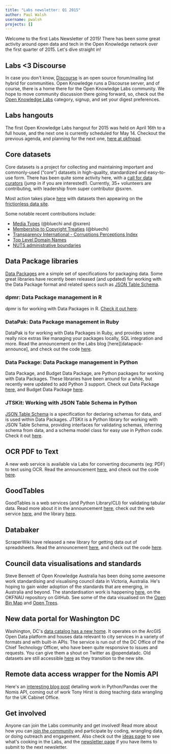 ```yaml
---
title: "Labs newsletter: Q1 2015"
author: Paul Walsh
username: pwalsh
projects: []
---
```


Welcome to the first Labs Newsletter of 2015! There has been some great activity around open data and tech in the Open Knowledge network over the first quarter of 2015. Let's dive straight in!

## Labs <3 Discourse

In case you don't know, [Discourse][discourse] is an open source forum/mailing list hybrid for communities. Open Knowledge runs a Discourse server, and of course, there is a home there for the Open Knowledge Labs community. We hope to move community discussion there going forward, so, check out the [Open Knowledge Labs][labs-discussion] category, signup, and set your digest preferences.


## Labs hangouts

The first Open Knowledge Labs hangout for 2015 was held on April 16th to a full house, and the next one is currently scheduled for May 14. Checkout the previous agenda, and planning for the next one, [here at okfnpad][labs-pad].


## Core datasets

Core datasets is a project for collecting and maintaining important and commonly-used (“core”) datasets in high-quality, standardized and easy-to-use form. There has been quite some activity here, with a [call for data curators][core-datasets] (jump in if you are interested!). Currently, 35+ volunteers are contributing, with leadership from super contributor @sxren.

Most action takes place [here][core-issues] with datasets then appearing on the [frictionless data site][core-published].

Some notable recent contributions include:

* [Media Types][core-one] (@bluechi and @sxren)
* [Membership to Copyright Treaties][core-two] (@bluechi)
* [Transparency International - Corruptions Perceptions Index][corruption]
* [Top Level Domain Names][tlds]
* [NUTS administrative boundaries][nuts]

## Data Package libraries

[Data Packages][datapackage] are a simple set of specifications for packaging data. Some great libraries have recently been released (and updated) for working with the Data Package format and related specs such as [JSON Table Schema][jsontableschema].

### dpmr: Data Package management in R

dpmr is for working with Data Packages in R. [Check it out here][dpmr].

### DataPak: Data Package management in Ruby

DataPak is for working with Data Packages in Ruby, and provides some really nice extras like managing your packages locally, SQL integration and more. Read the announcement on the Labs blog [here][datapack-announce], and check out the code [here][datapak].

### Data Package: Data Package management in Python

Data Package, and Budget Data Package, are Python packages for working with Data Packages. These libraries have been around for a while, but recently were updated to add Python 3 support. Check out Data Package [here][dp], and Budget Data Package [here][bdp].

### JTSKit: Working with JSON Table Schema in Python

[JSON Table Schema][jsontableschema] is a specification for declaring schemas for data, and is used within Data Packages. JTSKit is a Python library for working with JSON Table Schema, providing interfaces for validating schemas, inferring schema from data, and a schema model class for easy use in Python code. Check it out [here][jtskit].

## OCR PDF to Text

A new web service is available via Labs for converting documents (eg: PDF) to text using OCR. Read the announcement [here][ocr-announce], and check out the code [here][ocr].

## GoodTables

GoodTables is a web services (and Python Library/CLI) for validating tabular data. Read more about it in the announcement [here][gt-announce], check out the web service [here][gt], and the library [here][gtlib].

## Databaker

ScraperWiki have released a new library for getting data out of spreadsheets. Read the announcement [here][dt-announce], and check out the code [here][databaker].

## Council data visualisations and standards

Steve Bennett of Open Knowledge Australia has been doing some awesome work standardising and visualising council data in Victoria, Australia. He's hoping to gain wider adoption of the standards that are emerging, in Australia and beyond. The standardisation work is happening [here][ocd-repo], on the OKFNAU repository on GitHub. See some of the data visualised on the [Open Bin Map][openbins] and [Open Trees][opentrees].

## New data portal for Washington DC

Washington, DC's [data catalog has a new home][washington-new]. It operates on the ArcGIS Open Data platform and houses data relevant to city services in a variety of formats and with built-in APIs. The service is run out of the DC Office of the Chief Technology Officer, who have been quite responsive to issues and requests. You can give them a shout on Twitter as @opendatadc. Old datasets are still accessible [here][washington-old] as they transition to the new site.

## Remote data access wrapper for the Nomis API

Here's an [interesting blog post][nomis] detailing work in Python/Pandas over the Nomis API, coming out of work Tony Hirst is doing teaching data wrangling for the UK Cabinet Office.

## Get involved

Anyone can join the Labs community and get involved! Read more about how you can [join the community][join] and participate by coding, wrangling data, or doing outreach and engagement. Also check out the [ideas page][ideas] to see what's cooking in the Labs, and the [newsletter page][newsletter] if you have items to submit to the next newsletter.

[join]:	http://okfnlabs.org/join/
[ideas]: http://okfnlabs.org/ideas/
[newsletter]: http://okfnlabs.org/newsletter.html
[labs-discussion]: https://discuss.okfn.org/c/open-knowledge-labs
[discourse]: http://www.discourse.org/
[labs-pad]: https://pad.okfn.org/p/labs-hangouts
[core-datasets]: http://okfnlabs.org/blog/2015/01/03/data-curators-wanted-for-core-datasets.html
[core-issues]: https://github.com/datasets/registry/issues
[core-published]: http://data.okfn.org/data/
[core-one]: http://data.okfn.org/data/core/media-types
[core-two]: http://data.okfn.org/data/core/membership-to-copyright-treaties
[datapackage]: http://data.okfn.org/doc/data-package
[jsontableschema]: http://dataprotocols.org/json-table-schema/
[dpmr]: http://christophergandrud.github.io/dpmr/
[datapak-announce]: http://okfnlabs.org/blog/2015/04/26/datapak.html
[datapak]: https://github.com/textkit/datapak
[dp]: https://github.com/tryggvib/datapackage
[bdp]: https://github.com/tryggvib/budgetdatapackage
[jtskit]: https://github.com/okfn/jtskit-py
[washington-new]: http://opendata.dc.gov/
[washington-old]: http://legacy.data.dc.gov/
[ocr-announce]: http://okfnlabs.org/blog/2015/02/21/documents-to-text.html
[ocr]: https://github.com/mattfullerton/tika-tesseract-docker
[gt-announce]: http://okfnlabs.org/blog/2015/03/06/goodtables-web-service.html
[gt]: http://goodtables.okfnlabs.org/
[gtlib]: https://github.com/okfn/goodtables
[databaker]: https://github.com/scraperwiki/databaker
[dt-announce]: https://blog.scraperwiki.com/2015/03/databaker-making-spreadsheets-usable/
[nomis]: http://blog.ouseful.info/2015/03/09/sketching-out-a-python-pandas-remote-data-access-wrapper-for-the-nomis-api/
[ocd-repo]: https://github.com/OKFNau/open-council-data
[opentrees]: http://opentrees.org/
[openbins]: http://openbinmap.org/
[nuts]: http://data.okfn.org/data/core/geo-nuts-administrative-boundaries
[corruption]: http://data.okfn.org/data/core/corruption-perceptions-index
[tlds]: http://data.okfn.org/data/core/top-level-domain-names
